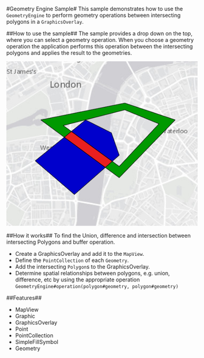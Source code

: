 #Geometry Engine Sample#
This sample demonstrates how to use the `GeometryEngine` to perform geometry operations between intersecting polygons in a `GraphicsOverlay`.

##How to use the sample##
The sample provides a drop down on the top, where you can select a geometry operation. When you choose a geometry operation the application performs this operation between the intersecting polygons and applies the result to the geometries.

![](GeometryEngineSample.png)

##How it works##
To find the Union, difference and intersection between intersecting Polygons and buffer operation.

- Create a GraphicsOverlay and add it to the `MapView`.
- Define the `PointCollection` of each `Geometry`.
- Add the intersecting `Polygon`s to the GraphicsOverlay.
- Determine spatial relationships between polygons, e.g. union, difference, etc by using the appropriate operation `GeometryEngine#operation(polygon#geometry, polygon#geometry)`

##Features##
- MapView
- Graphic
- GraphicsOverlay
- Point
- PointCollection
- SimpleFillSymbol
- Geometry